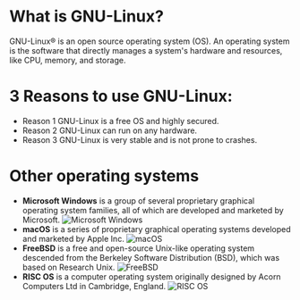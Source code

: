 # What is GNU-Linux?
GNU-Linux® is an open source operating system (OS). An operating system is the software that directly manages a system's hardware and resources, like CPU, memory, and storage.
# 3 Reasons to use GNU-Linux:
* Reason 1 GNU-Linux is a free OS and highly secured.
* Reason 2 GNU-Linux can run on any hardware.
* Reason 3 GNU-Linux is very stable and is not prone to crashes.
# Other operating systems
* **Microsoft Windows** is a group of several proprietary graphical operating system families, all of which are developed and marketed by Microsoft. 
![Microsoft Windows](http://logok.org/wp-content/uploads/2014/12/Windows-logo-2012.png)
* **macOS** is a series of proprietary graphical operating systems developed and marketed by Apple Inc.
![macOS](https://iconscout.com/icon/macos-3) 
* **FreeBSD** is a free and open-source Unix-like operating system descended from the Berkeley Software Distribution (BSD), which was based on Research Unix.
![FreeBSD](https://worldvectorlogo.com/logo/freebsd-1)
* **RISC OS** is a computer operating system originally designed by Acorn Computers Ltd in Cambridge, England. 
![RISC OS](https://bit.ly/3mYvHtT)
